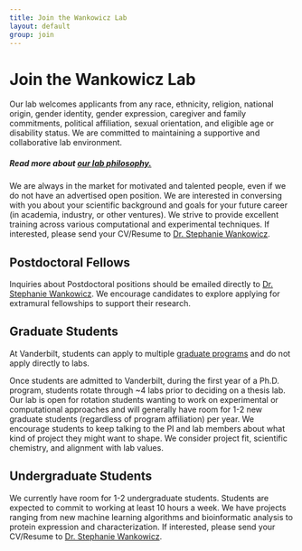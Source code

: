 ```yaml
---
title: Join the Wankowicz Lab
layout: default
group: join
---
```


# Join the Wankowicz Lab

Our lab welcomes applicants from any race, ethnicity, religion, national origin, gender identity, gender expression, caregiver and family commitments, political affiliation, sexual orientation, and eligible age or disability status. We are committed to maintaining a supportive and collaborative lab environment.

##### Read more about [our lab philosophy.](/philosophy/)

We are always in the market for motivated and talented people, even if we do not have an advertised open position. We are interested in conversing with you about your scientific background and goals for your future career (in academia, industry, or other ventures). We strive to provide excellent training across various computational and experimental techniques. If interested, please send your CV/Resume to <a href="mailto:stephanie@wankowiczlab.com">Dr. Stephanie Wankowicz</a>.


## Postdoctoral Fellows

Inquiries about Postdoctoral positions should be emailed directly to <a href="mailto:stephanie@wankowiczlab.com">Dr. Stephanie Wankowicz</a>. We encourage candidates to explore applying for extramural fellowships to support their research.


## Graduate Students

At Vanderbilt, students can apply to multiple [graduate programs](https://medschool.vanderbilt.edu/bret/prospective-students/) and do not apply directly to labs. 

Once students are admitted to Vanderbilt, during the first year of a Ph.D. program, students rotate through ~4 labs prior to deciding on a thesis lab. Our lab is open for rotation students wanting to work on experimental or computational approaches and will generally have room for 1-2 new graduate students (regardless of program affiliation) per year. We encourage students to keep talking to the PI and lab members about what kind of project they might want to shape. We consider project fit, scientific chemistry, and alignment with lab values. 


## Undergraduate Students

We currently have room for 1-2 undergraduate students. Students are expected to commit to working at least 10 hours a week. We have projects ranging from new machine learning algorithms and bioinformatic analysis to protein expression and characterization. If interested, please send your CV/Resume to <a href="mailto:stephanie@wankowiczlab.com">Dr. Stephanie Wankowicz</a>.






